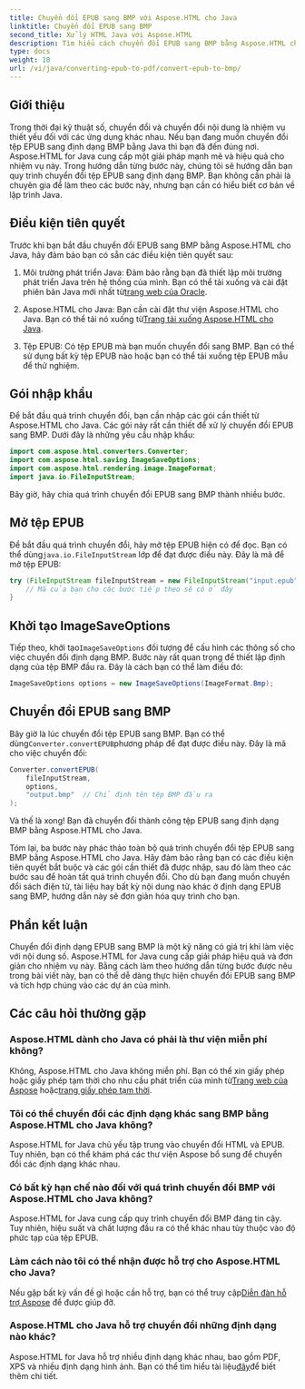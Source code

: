 ```yaml
---
title: Chuyển đổi EPUB sang BMP với Aspose.HTML cho Java
linktitle: Chuyển đổi EPUB sang BMP
second_title: Xử lý HTML Java với Aspose.HTML
description: Tìm hiểu cách chuyển đổi EPUB sang BMP bằng Aspose.HTML cho Java. Hướng dẫn từng bước để chuyển đổi nội dung hiệu quả.
type: docs
weight: 10
url: /vi/java/converting-epub-to-pdf/convert-epub-to-bmp/
---
```


## Giới thiệu

Trong thời đại kỹ thuật số, chuyển đổi và chuyển đổi nội dung là nhiệm vụ thiết yếu đối với các ứng dụng khác nhau. Nếu bạn đang muốn chuyển đổi tệp EPUB sang định dạng BMP bằng Java thì bạn đã đến đúng nơi. Aspose.HTML for Java cung cấp một giải pháp mạnh mẽ và hiệu quả cho nhiệm vụ này. Trong hướng dẫn từng bước này, chúng tôi sẽ hướng dẫn bạn quy trình chuyển đổi tệp EPUB sang định dạng BMP. Bạn không cần phải là chuyên gia để làm theo các bước này, nhưng bạn cần có hiểu biết cơ bản về lập trình Java.

## Điều kiện tiên quyết

Trước khi bạn bắt đầu chuyển đổi EPUB sang BMP bằng Aspose.HTML cho Java, hãy đảm bảo bạn có sẵn các điều kiện tiên quyết sau:

1.  Môi trường phát triển Java: Đảm bảo rằng bạn đã thiết lập môi trường phát triển Java trên hệ thống của mình. Bạn có thể tải xuống và cài đặt phiên bản Java mới nhất từ[trang web của Oracle](https://www.oracle.com/java/technologies/javase-downloads.html).

2.  Aspose.HTML cho Java: Bạn cần cài đặt thư viện Aspose.HTML cho Java. Bạn có thể tải nó xuống từ[Trang tải xuống Aspose.HTML cho Java](https://releases.aspose.com/html/java/).

3. Tệp EPUB: Có tệp EPUB mà bạn muốn chuyển đổi sang BMP. Bạn có thể sử dụng bất kỳ tệp EPUB nào hoặc bạn có thể tải xuống tệp EPUB mẫu để thử nghiệm.

## Gói nhập khẩu

Để bắt đầu quá trình chuyển đổi, bạn cần nhập các gói cần thiết từ Aspose.HTML cho Java. Các gói này rất cần thiết để xử lý chuyển đổi EPUB sang BMP. Dưới đây là những yêu cầu nhập khẩu:

```java
import com.aspose.html.converters.Converter;
import com.aspose.html.saving.ImageSaveOptions;
import com.aspose.html.rendering.image.ImageFormat;
import java.io.FileInputStream;
```

Bây giờ, hãy chia quá trình chuyển đổi EPUB sang BMP thành nhiều bước.

## Mở tệp EPUB

 Để bắt đầu quá trình chuyển đổi, hãy mở tệp EPUB hiện có để đọc. Bạn có thể dùng`java.io.FileInputStream` lớp để đạt được điều này. Đây là mã để mở tệp EPUB:

```java
try (FileInputStream fileInputStream = new FileInputStream("input.epub")) {
    // Mã của bạn cho các bước tiếp theo sẽ có ở đây
}
```

## Khởi tạo ImageSaveOptions

 Tiếp theo, khởi tạo`ImageSaveOptions` đối tượng để cấu hình các thông số cho việc chuyển đổi định dạng BMP. Bước này rất quan trọng để thiết lập định dạng của tệp BMP đầu ra. Đây là cách bạn có thể làm điều đó:

```java
ImageSaveOptions options = new ImageSaveOptions(ImageFormat.Bmp);
```

## Chuyển đổi EPUB sang BMP

 Bây giờ là lúc chuyển đổi tệp EPUB sang BMP. Bạn có thể dùng`Converter.convertEPUB`phương pháp để đạt được điều này. Đây là mã cho việc chuyển đổi:

```java
Converter.convertEPUB(
    fileInputStream,
    options,
    "output.bmp"  // Chỉ định tên tệp BMP đầu ra
);
```

Và thế là xong! Bạn đã chuyển đổi thành công tệp EPUB sang định dạng BMP bằng Aspose.HTML cho Java.

Tóm lại, ba bước này phác thảo toàn bộ quá trình chuyển đổi tệp EPUB sang BMP bằng Aspose.HTML cho Java. Hãy đảm bảo rằng bạn có các điều kiện tiên quyết bắt buộc và các gói cần thiết đã được nhập, sau đó làm theo các bước sau để hoàn tất quá trình chuyển đổi. Cho dù bạn đang muốn chuyển đổi sách điện tử, tài liệu hay bất kỳ nội dung nào khác ở định dạng EPUB sang BMP, hướng dẫn này sẽ đơn giản hóa quy trình cho bạn.

## Phần kết luận

Chuyển đổi định dạng EPUB sang BMP là một kỹ năng có giá trị khi làm việc với nội dung số. Aspose.HTML for Java cung cấp giải pháp hiệu quả và đơn giản cho nhiệm vụ này. Bằng cách làm theo hướng dẫn từng bước được nêu trong bài viết này, bạn có thể dễ dàng thực hiện chuyển đổi EPUB sang BMP và tích hợp chúng vào các dự án của mình.

## Các câu hỏi thường gặp

### Aspose.HTML dành cho Java có phải là thư viện miễn phí không?
Không, Aspose.HTML cho Java không miễn phí. Bạn có thể xin giấy phép hoặc giấy phép tạm thời cho nhu cầu phát triển của mình từ[Trang web của Aspose](https://purchase.aspose.com/buy) hoặc[trang giấy phép tạm thời](https://purchase.aspose.com/temporary-license/).

### Tôi có thể chuyển đổi các định dạng khác sang BMP bằng Aspose.HTML cho Java không?
Aspose.HTML for Java chủ yếu tập trung vào chuyển đổi HTML và EPUB. Tuy nhiên, bạn có thể khám phá các thư viện Aspose bổ sung để chuyển đổi các định dạng khác nhau.

### Có bất kỳ hạn chế nào đối với quá trình chuyển đổi BMP với Aspose.HTML cho Java không?
Aspose.HTML for Java cung cấp quy trình chuyển đổi BMP đáng tin cậy. Tuy nhiên, hiệu suất và chất lượng đầu ra có thể khác nhau tùy thuộc vào độ phức tạp của tệp EPUB.

### Làm cách nào tôi có thể nhận được hỗ trợ cho Aspose.HTML cho Java?
 Nếu gặp bất kỳ vấn đề gì hoặc cần hỗ trợ, bạn có thể truy cập[Diễn đàn hỗ trợ Aspose](https://forum.aspose.com/) để được giúp đỡ.

### Aspose.HTML cho Java hỗ trợ chuyển đổi những định dạng nào khác?
 Aspose.HTML for Java hỗ trợ nhiều định dạng khác nhau, bao gồm PDF, XPS và nhiều định dạng hình ảnh. Bạn có thể tìm hiểu tài liệu[đây](https://reference.aspose.com/html/java/)để biết thêm chi tiết.
